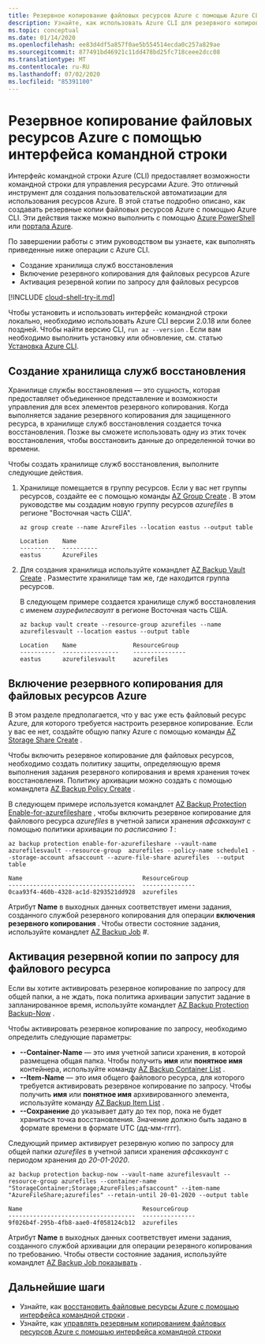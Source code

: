 ```yaml
---
title: Резервное копирование файловых ресурсов Azure с помощью Azure CLI
description: Узнайте, как использовать Azure CLI для резервного копирования файловых ресурсов Azure в хранилище служб восстановления.
ms.topic: conceptual
ms.date: 01/14/2020
ms.openlocfilehash: ee83d4df5a857f0ae5b554514ecda0c257a829ae
ms.sourcegitcommit: 877491bd46921c11dd478bd25fc718ceee2dcc08
ms.translationtype: MT
ms.contentlocale: ru-RU
ms.lasthandoff: 07/02/2020
ms.locfileid: "85391100"
---
```

# <a name="back-up-azure-file-shares-with-cli"></a>Резервное копирование файловых ресурсов Azure с помощью интерфейса командной строки

Интерфейс командной строки Azure (CLI) предоставляет возможности командной строки для управления ресурсами Azure. Это отличный инструмент для создания пользовательской автоматизации для использования ресурсов Azure. В этой статье подробно описано, как создавать резервные копии файловых ресурсов Azure с помощью Azure CLI. Эти действия также можно выполнить с помощью [Azure PowerShell](https://docs.microsoft.com/azure/backup/backup-azure-afs-automation) или [портала Azure](backup-afs.md).

По завершении работы с этим руководством вы узнаете, как выполнять приведенные ниже операции с Azure CLI.

* Создание хранилища служб восстановления
* Включение резервного копирования для файловых ресурсов Azure
* Активация резервной копии по запросу для файловых ресурсов

[!INCLUDE [cloud-shell-try-it.md](../../includes/cloud-shell-try-it.md)]

Чтобы установить и использовать интерфейс командной строки локально, необходимо использовать Azure CLI версии 2.0.18 или более поздней. Чтобы найти версию CLI, `run az --version` . Если вам необходимо выполнить установку или обновление, см. статью [Установка Azure CLI](https://docs.microsoft.com/cli/azure/install-azure-cli?view=azure-cli-latest).

## <a name="create-a-recovery-services-vault"></a>Создание хранилища служб восстановления

Хранилище службы восстановления — это сущность, которая предоставляет объединенное представление и возможности управления для всех элементов резервного копирования. Когда выполняется задание резервного копирования для защищенного ресурса, в хранилище служб восстановления создается точка восстановления. Позже вы сможете использовать одну из этих точек восстановления, чтобы восстановить данные до определенной точки во времени.

Чтобы создать хранилище служб восстановления, выполните следующие действия.

1. Хранилище помещается в группу ресурсов. Если у вас нет группы ресурсов, создайте ее с помощью команды [AZ Group Create](https://docs.microsoft.com/cli/azure/group?view=azure-cli-latest#az-group-create) . В этом руководстве мы создадим новую группу ресурсов *azurefiles* в регионе "Восточная часть США".

    ```azurecli-interactive
    az group create --name AzureFiles --location eastus --output table
    ```

    ```output
    Location    Name
    ----------  ----------
    eastus      AzureFiles
    ```

1. Для создания хранилища используйте командлет [AZ Backup Vault Create](https://docs.microsoft.com/cli/azure/backup/vault?view=azure-cli-latest#az-backup-vault-create) . Разместите хранилище там же, где находится группа ресурсов.

    В следующем примере создается хранилище служб восстановления с именем *азурефилесваулт* в регионе Восточная часть США.

    ```azurecli-interactive
    az backup vault create --resource-group azurefiles --name azurefilesvault --location eastus --output table
    ```

    ```output
    Location    Name                ResourceGroup
    ----------  ----------------    ---------------
    eastus      azurefilesvault     azurefiles
    ```

## <a name="enable-backup-for-azure-file-shares"></a>Включение резервного копирования для файловых ресурсов Azure

В этом разделе предполагается, что у вас уже есть файловый ресурс Azure, для которого требуется настроить резервное копирование. Если у вас ее нет, создайте общую папку Azure с помощью команды [AZ Storage Share Create](https://docs.microsoft.com/cli/azure/storage/share?view=azure-cli-latest#az-storage-share-create) .

Чтобы включить резервное копирование для файловых ресурсов, необходимо создать политику защиты, определяющую время выполнения задания резервного копирования и время хранения точек восстановления. Политику архивации можно создать с помощью командлета [AZ Backup Policy Create](https://docs.microsoft.com/cli/azure/backup/policy?view=azure-cli-latest#az-backup-policy-create) .

В следующем примере используется командлет [AZ Backup Protection Enable-for-azurefileshare](https://docs.microsoft.com/cli/azure/backup/protection?view=azure-cli-latest#az-backup-protection-enable-for-azurefileshare) , чтобы включить резервное копирование для файлового ресурса *azurefiles* в учетной записи хранения *афсаккаунт* с помощью политики архивации по *расписанию 1* :

```azurecli-interactive
az backup protection enable-for-azurefileshare --vault-name azurefilesvault --resource-group  azurefiles --policy-name schedule1 --storage-account afsaccount --azure-file-share azurefiles  --output table
```

```output
Name                                  ResourceGroup
------------------------------------  ---------------
0caa93f4-460b-4328-ac1d-8293521dd928  azurefiles
```

Атрибут **Name** в выходных данных соответствует имени задания, созданного службой резервного копирования для операции **включения резервного копирования** . Чтобы отвести состояние задания, используйте командлет [AZ Backup Job](https://docs.microsoft.com/cli/azure/backup/job?view=azure-cli-latest#az-backup-job-show) #.

## <a name="trigger-an-on-demand-backup-for-file-share"></a>Активация резервной копии по запросу для файлового ресурса

Если вы хотите активировать резервное копирование по запросу для общей папки, а не ждать, пока политика архивации запустит задание в запланированное время, используйте командлет [AZ Backup Protection Backup-Now](https://docs.microsoft.com/cli/azure/backup/protection?view=azure-cli-latest#az-backup-protection-backup-now) .

Чтобы активировать резервное копирование по запросу, необходимо определить следующие параметры:

* **--Container-Name** — это имя учетной записи хранения, в которой размещена общая папка. Чтобы получить **имя** или **понятное имя** контейнера, используйте команду [AZ Backup Container List](/cli/azure/backup/container?view=azure-cli-latest#az-backup-container-list) .
* **--Item-Name** — это имя общего файлового ресурса, для которого требуется активировать резервное копирование по запросу. Чтобы получить **имя** или **понятное имя** архивированного элемента, используйте команду [AZ Backup Item List](https://docs.microsoft.com/cli/azure/backup/item?view=azure-cli-latest#az-backup-item-list) .
* **--Сохранение** до указывает дату до тех пор, пока не будет храниться точка восстановления. Значение должно быть задано в формате времени в формате UTC (дд-мм-гггг).

Следующий пример активирует резервную копию по запросу для общей папки *azurefiles* в учетной записи хранения *афсаккаунт* с периодом хранения до *20-01-2020*.

```azurecli-interactive
az backup protection backup-now --vault-name azurefilesvault --resource-group azurefiles --container-name "StorageContainer;Storage;AzureFiles;afsaccount" --item-name "AzureFileShare;azurefiles" --retain-until 20-01-2020 --output table
```

```output
Name                                  ResourceGroup
------------------------------------  ---------------
9f026b4f-295b-4fb8-aae0-4f058124cb12  azurefiles
```

Атрибут **Name** в выходных данных соответствует имени задания, созданного службой архивации для операции резервного копирования по требованию. Чтобы отвести состояние задания, используйте командлет [AZ Backup Job показывать](https://docs.microsoft.com/cli/azure/backup/job?view=azure-cli-latest#az-backup-job-show) .

## <a name="next-steps"></a>Дальнейшие шаги

* Узнайте, как [восстановить файловые ресурсы Azure с помощью интерфейса командной строки](restore-afs-cli.md) .
* Узнайте, как [управлять резервным копированием файловых ресурсов Azure с помощью интерфейса командной строки](manage-afs-backup-cli.md)
